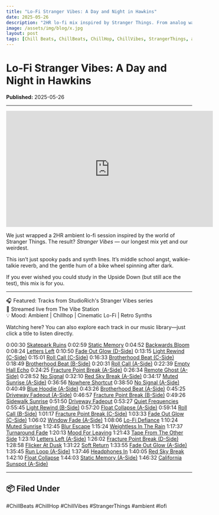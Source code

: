```yaml
---
title: "Lo-Fi Stranger Vibes: A Day and Night in Hawkins"
date: 2025-05-26
description: "2HR lo-fi mix inspired by Stranger Things. From analog warmth to otherworldly chill."
image: /assets/img/blog/x.jpg
layout: post
tags: [Chill Beats, ChillBeats, ChillHop, ChillVibes, StrangerThings, ambient, lo-fi]
---
```


# Lo-Fi Stranger Vibes: A Day and Night in Hawkins


**Published:** 2025-05-26  

---

<iframe width="560" height="315" src="https://www.youtube.com/embed/3_U9pLLI6Tk?si=Lr2iOkhznKm96Lnm" title="YouTube video player" frameborder="0" allow="accelerometer; autoplay; clipboard-write; encrypted-media; gyroscope; picture-in-picture; web-share" referrerpolicy="strict-origin-when-cross-origin" allowfullscreen></iframe>

<p>We just wrapped a 2HR ambient lo-fi session inspired by the world of Stranger Things. The result? <em>Stranger Vibes</em> — our longest mix yet and our weirdest.</p>
<p>This isn’t just spooky pads and synth lines. It’s middle school angst, walkie-talkie reverb, and the gentle hum of a bike wheel spinning after dark.</p>
<p>If you ever wished you could study in the Upside Down (but still ace the test), this mix is for you.</p>

---
<p>
🎧 Featured: Tracks from StudioRich's Stranger Vibes series<br>
📍 Streamed live from The Vibe Station<br>
💡 Mood: Ambient | Chillhop | Cinematic Lo-Fi | Retro Synths<br>
</p>
<p>Watching here? You can also explore each track in our music library—just click a title to listen directly.</p>

0:00:30 <a href="/tracks/skatepark-ruins/?autoplay=1">Skatepark Ruins</a>
0:02:59 <a href="/tracks/static-memory/?autoplay=1">Static Memory</a>
0:04:52 <a href="/tracks/backwards-bloom/?autoplay=1">Backwards Bloom</a>
0:08:24 <a href="/tracks/letters-left/?autoplay=1">Letters Left</a>
0:10:50 <a href="/tracks/fade-out-glow-s04/?autoplay=1">Fade Out Glow (D-Side)</a>
0:13:15 <a href="/tracks/light-rewind-s03/?autoplay=1">Light Rewind (C-Side)</a>
0:15:01 <a href="/tracks/roll-call-s03/?autoplay=1">Roll Call (C-Side)</a>
0:16:33 <a href="/tracks/brotherhood-beat-s03/?autoplay=1">Brotherhood Beat (C-Side)</a>
0:18:49 <a href="/tracks/brotherhood-beat-s02/?autoplay=1">Brotherhood Beat (B-Side)</a>
0:20:31 <a href="/tracks/roll-call-s01/?autoplay=1">Roll Call (A-Side)</a>
0:22:39 <a href="/tracks/empty-hall-echo/?autoplay=1">Empty Hall Echo</a>
0:24:25 <a href="/tracks/fracture-point-break-s01/?autoplay=1">Fracture Point Break (A-Side)</a>
0:26:34 <a href="/tracks/remote-ghost-s01/?autoplay=1">Remote Ghost (A-Side)</a>
0:28:52 <a href="/tracks/no-signal/?autoplay=1">No Signal</a>
0:32:10 <a href="/tracks/red-sky-break-s01/?autoplay=1">Red Sky Break (A-Side)</a>
0:34:17 <a href="/tracks/muted-sunrise-s01/?autoplay=1">Muted Sunrise (A-Side)</a>
0:36:56 <a href="/tracks/nowhere-shortcut/?autoplay=1">Nowhere Shortcut</a>
0:38:50 <a href="/tracks/no-signal-s01/?autoplay=1">No Signal (A-Side)</a>
0:40:49 <a href="/tracks/blue-hoodie-s01/?autoplay=1">Blue Hoodie (A-Side)</a>
0:43:26 <a href="/tracks/brotherhood-beat-s01/?autoplay=1">Brotherhood Beat (A-Side)</a>
0:45:25 <a href="/tracks/driveway-fadeout-s01/?autoplay=1">Driveway Fadeout (A-Side)</a>
0:46:57 <a href="/tracks/fracture-point-break-s02/?autoplay=1">Fracture Point Break (B-Side)</a>
0:49:26 <a href="/tracks/sidewalk-sunrise/?autoplay=1">Sidewalk Sunrise</a>
0:51:50 <a href="/tracks/driveway-fadeout/?autoplay=1">Driveway Fadeout</a>
0:53:27 <a href="/tracks/quiet-frequencies/?autoplay=1">Quiet Frequencies</a>
0:55:45 <a href="/tracks/light-rewind-s02/?autoplay=1">Light Rewind (B-Side)</a>
0:57:20 <a href="/tracks/float-collapse-s01/?autoplay=1">Float Collapse (A-Side)</a>
0:59:14 <a href="/tracks/roll-call-s02/?autoplay=1">Roll Call (B-Side)</a>
1:01:17 <a href="/tracks/fracture-point-break-s03/?autoplay=1">Fracture Point Break (C-Side)</a>
1:03:33 <a href="/tracks/fade-out-glow-s03/?autoplay=1">Fade Out Glow (C-Side)</a>
1:06:02 <a href="/tracks/window-fade-s01/?autoplay=1">Window Fade (A-Side)</a>
1:08:06 <a href="/tracks/lo-fi-defiance/?autoplay=1">Lo-Fi Defiance</a>
1:10:24 <a href="/tracks/muted-sunrise/?autoplay=1">Muted Sunrise</a>
1:12:45 <a href="/tracks/blur-escape/?autoplay=1">Blur Escape</a>
1:15:24 <a href="/tracks/weightless-in-the-rain/?autoplay=1">Weightless In The Rain</a>
1:17:37 <a href="/tracks/turnaround-fade/?autoplay=1">Turnaround Fade</a>
1:20:13 <a href="/tracks/mood-for-leaving/?autoplay=1">Mood For Leaving</a>
1:21:43 <a href="/tracks/tape-from-the-other-side/?autoplay=1">Tape From The Other Side</a>
1:23:10 <a href="/tracks/letters-left-s01/?autoplay=1">Letters Left (A-Side)</a>
1:26:02 <a href="/tracks/fracture-point-break-s04/?autoplay=1">Fracture Point Break (D-Side)</a>
1:28:58 <a href="/tracks/flicker-at-dusk/?autoplay=1">Flicker At Dusk</a>
1:31:22 <a href="/tracks/soft-return/?autoplay=1">Soft Return</a>
1:33:55 <a href="/tracks/fade-out-glow-s01/?autoplay=1">Fade Out Glow (A-Side)</a>
1:35:45 <a href="/tracks/run-loop-s01/?autoplay=1">Run Loop (A-Side)</a>
1:37:46 <a href="/tracks/headphones-in/?autoplay=1">Headphones In</a>
1:40:05 <a href="/tracks/red-sky-break/?autoplay=1">Red Sky Break</a>
1:42:10 <a href="/tracks/float-collapse-s01/?autoplay=1">Float Collapse</a>
1:44:03 <a href="/tracks/static-memory-s01/?autoplay=1">Static Memory (A-Side)</a>
1:46:32 <a href="/tracks/california-sunspot-s01/?autoplay=1">California Sunspot (A-Side)</a>


---

## 📦 Filed Under
#ChillBeats #ChillHop #ChillVibes #StrangerThings #ambient #lofi
